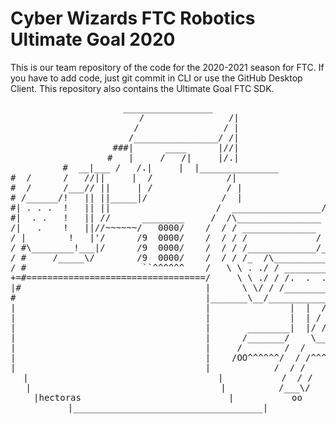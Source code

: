# Cyber Wizards FTC Robotics Ultimate Goal 2020
 This is our team repository of the code for the 2020-2021 season for FTC. If you have to add code, just git commit in CLI or use the GitHub Desktop Client. This repository also contains the Ultimate Goal FTC SDK.
 


 <div align="center">
<pre>
_________________
        /                /|
       /                / |
      /________________/ /|
   ###|      ____      |//|
  #   |     /   /|     |/.|
 #  __|___ /   /.|     |  |_______________
#  /      /   //||     |  /              /|                  ___
#  /      /___// ||     | /              / |                 / \ \
# /______/!   || ||_____|/              /  |                /   \ \
#| . . .  !   || ||                    /  _________________/     \ \
#|  . .   !   || //      ________     /  /\________________  {   /  }
/|   .    !   ||//~~~~~~/   0000/    /  / / ______________  {   /  /
/ |        !   |'/      /9  0000/    /  / / /             / {   /  /
/ #\________!___|/      /9  0000/    /  / / /_____________/___  /  /
/ #     /_____\/        /9  0000/    /  / / /_  /\_____________\/  /
/ #                      ``^^^^^^    /   \ \ . ./ / ____________   /
+=#==================================/     \ \ ./ / /.  .  .  \ /  /
|#                                   |      \ \/ / /___________/  /
#                                    |_______\__/________________/
|                                    |               |  |  / /       
|                                    |               |  | / /       
|                                    |       ________|  |/ /________       
|                                    |      /_______/    \_________/\       
|                                    |     /        /  /           \ )       
|                                    |    /OO^^^^^^/  / /^^^^^^^^^OO\)       
|                                    |            /  / /        
|                                    |           /  / /
|                                    |          /___\/
|hectoras                            |           oo
|____________________________________|

</pre>
